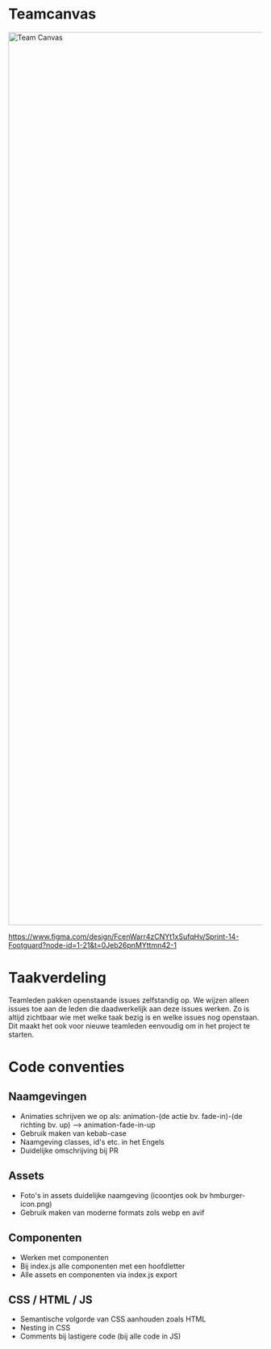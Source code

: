 # Teamcanvas 

<img width="2466" height="1770" alt="Team Canvas" src="https://github.com/user-attachments/assets/01159b9c-fb36-424b-8fce-1d462c16c8a5" />

https://www.figma.com/design/FcenWarr4zCNYt1xSufqHv/Sprint-14-Footguard?node-id=1-21&t=0Jeb26pnMYttmn42-1

# Taakverdeling
Teamleden pakken openstaande issues zelfstandig op. We wijzen alleen issues toe aan de leden die daadwerkelijk aan deze issues werken. Zo is altijd zichtbaar wie met welke taak bezig is en welke issues nog openstaan. Dit maakt het ook voor nieuwe teamleden eenvoudig om in het project te starten.

# Code conventies

## Naamgevingen 
- Animaties schrijven we op als: animation-(de actie bv. fade-in)-(de richting bv. up) --> animation-fade-in-up
- Gebruik maken van kebab-case
- Naamgeving classes, id's etc. in het Engels
- Duidelijke omschrijving bij PR

## Assets
- Foto's in assets duidelijke naamgeving (icoontjes ook bv hmburger-icon.png)
- Gebruik maken van moderne formats zols webp en avif

## Componenten
- Werken met componenten
- Bij index.js alle componenten met een hoofdletter
- Alle assets en componenten via index.js export

## CSS / HTML / JS
- Semantische volgorde van CSS aanhouden zoals HTML
- Nesting in CSS
- Comments bij lastigere code (bij alle code in JS)



